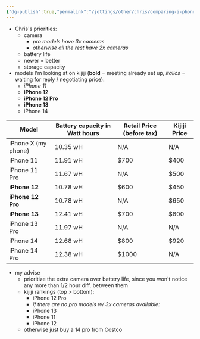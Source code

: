 ```yaml
---
{"dg-publish":true,"permalink":"/jottings/other/chris/comparing-i-phone-models-for-chris/","tags":["type/jotting topic/technology/apple/iPhone"]}
---
```



- Chris's priorities:
	- camera
		- *pro models have 3x cameras*
		- *otherwise all the rest have 2x cameras*
	- battery life
	- newer = better
	- storage capacity
- models I'm looking at on kijiji (**bold** = meeting already set up, *italics* = waiting for reply / negotiating price):
	- *iPhone 11*
	- **iPhone 12**
	- **iPhone 12 Pro**
	- **iPhone 13**
	- iPhone 14

| Model               | Battery capacity in Watt hours | Retail Price (before tax) | Kijiji Price |
| ------------------- | ------------------------------ | ------------------------- | ------------ |
| iPhone X (my phone) | 10.35 wH                       | N/A                       | N/A          |
| iPhone 11           | 11.91 wH                       | $700                      | $400         |
| iPhone 11 Pro       | 11.67 wH                       | N/A                       | $500         |
| **iPhone 12**       | 10.78 wH                       | $600                      | $450         |
| **iPhone 12 Pro**   | 10.78 wH                       | N/A                       | $650         |
| **iPhone 13**       | 12.41 wH                       | $700                      | $800         |
| iPhone 13 Pro       | 11.97 wH                       | N/A                       | N/A          |
| iPhone 14           | 12.68 wH                       | $800                      | $920          |
| iPhone 14 Pro       | 12.38 wH                       | $1000                     | N/A          |

- my advise
	- prioritize the extra camera over battery life, since you won't notice any more than 1/2 hour diff. between them
	- kijiji rankings (top > bottom):
		- iPhone 12 Pro
		- *if there are no pro models w/ 3x cameras available:*
		- iPhone 13
		- iPhone 11
		- iPhone 12
	- otherwise just buy a 14 pro from Costco